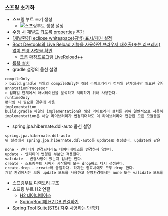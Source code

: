 ### 스프링 초기화
* 스프링 부트 초기 생성
	+ ![스프링부트 생성 설정](src/main/resources/markdown/images/20231103_springboot_init.png)
* [수정 시 재빌드 되도록 properties 추가](https://ldgeao99-developer.tistory.com/639)
* [[개발환경] eclipse whitespace(공백) 표시/제거 설정](https://hong00.tistory.com/62)
* [Boot Devtools의 Live Reload 기능을 사용하면 브라우저 재호출(또는 리프레시) 없이 변경 사항을 확인](https://wikidocs.net/160957)
	+ [크롬 확장프로그램 LiveReload++](https://chrome.google.com/webstore/detail/livereload%2B%2B/ciehpookapcdlakedibajeccomagbfab/related)
* [롬복 설치](https://projectlombok.org/download)
* gradle 설정의 옵션 설명
```gradle
compileOnly
> build.gradle 파일의 compileOnly는 해당 라이브러리가 컴파일 단계에서만 필요한 경우에 사용한다.
annotationProcessor
> 컴파일 단계에서 애너테이션을 분석하고 처리하기 위해 사용한다.
runtimeOnly
런타임 시 필요한 경우에 사용
implementation
build.gradle 파일의 implementation은 해당 라이브러리 설치를 위해 일반적으로 사용하는 설정이다.   
implementation은 해당 라이브러리가 변경되더라도 이 라이브러리와 연관된 모든 모듈들을 컴파일하지 않고 직접 관련이 있는 모듈들만 컴파일하기 때문에 rebuild 속도가 빠르다.
```
* spring.jpa.hibernate.ddl-auto 옵션 설명 
```txt
spring.jpa.hibernate.ddl-auto
위 설정에서 spring.jpa.hibernate.ddl-auto를 update로 설정했다. update와 같은 설정값에 대해서 간단히 알아보자.

none - 엔티티가 변경되더라도 데이터베이스를 변경하지 않는다.
update - 엔티티의 변경된 부분만 적용한다.
validate - 변경사항이 있는지 검사만 한다.
create - 스프링부트 서버가 시작될때 모두 drop하고 다시 생성한다.
create-drop - create와 동일하다. 하지만 종료시에도 모두 drop 한다.
개발 환경에서는 보통 update 모드를 사용하고 운영환경에서는 none 또는 validate 모드를 사용한다.
```
* [스프링부트 디렉토리 구조](https://wikidocs.net/160947)
* 스프링 부트 H2 연결
	+ [H2 데이터베이스](https://wikidocs.net/161164)
	+ [SpringBoot에 H2 DB 연결하기](https://pamyferret.tistory.com/17)
* [Spring Tool Suite(STS) 자주 사용하는 단축키](https://jju-code.tistory.com/9)